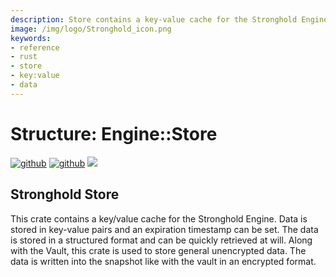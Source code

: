 ```yaml
---
description: Store contains a key-value cache for the Stronghold Engine.
image: /img/logo/Stronghold_icon.png
keywords:
- reference
- rust
- store
- key:value
- data
---
```

# Structure: Engine::Store

[![github](https://img.shields.io/badge/github-source-blue.svg)](https://github.com/iotaledger/stronghold.rs/tree/dev/engine/src/store)  [![github](https://img.shields.io/badge/rust-docs-green.svg)](https://docs.rs/stronghold_engine/engine/latest/store/index.html) [![](https://img.shields.io/crates/v/stronghold-engine.svg)](https://crates.io/crates/stronghold-engine)

## Stronghold Store

This crate contains a key/value cache for the Stronghold Engine. Data is stored in key-value pairs and an expiration timestamp can be set. The data is stored in a structured format and can be quickly retrieved at will. Along with the Vault, this crate is used to store general unencrypted data.  The data is written into the snapshot like with the vault in an encrypted format. 
